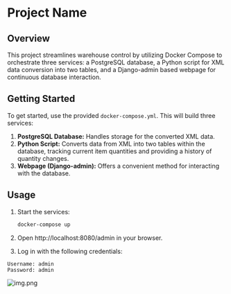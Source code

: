 # Project Name

## Overview

This project streamlines warehouse control by utilizing Docker Compose to orchestrate three services: a PostgreSQL database, a Python script for XML data conversion into two tables, and a Django-admin based webpage for continuous database interaction.

## Getting Started

To get started, use the provided `docker-compose.yml`. This will build three services:

1. **PostgreSQL Database:** Handles storage for the converted XML data.
2. **Python Script:** Converts data from XML into two tables within the database, tracking current item quantities and providing a history of quantity changes.
3. **Webpage (Django-admin):** Offers a convenient method for interacting with the database.

## Usage

1. Start the services:

   ```bash
   docker-compose up
2. Open http://localhost:8080/admin in your browser.

3. Log in with the following credentials:

```
Username: admin
Password: admin
```
![img.png](img.png)